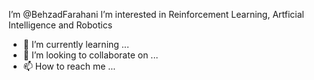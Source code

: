  I’m @BehzadFarahani
 I’m interested in Reinforcement Learning, Artficial Intelligence and Robotics
- 🌱 I’m currently learning ...
- 💞️ I’m looking to collaborate on ...
- 📫 How to reach me ...

<!---
BehzadFara/BehzadFara is a ✨ special ✨ repository because its `README.md` (this file) appears on your GitHub profile.
You can click the Preview link to take a look at your changes.
--->
